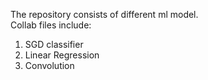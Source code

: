 The repository consists of different ml model.<br />
Collab files include:<br />
1) SGD classifier <br />
2) Linear Regression <br />
3) Convolution <br />
